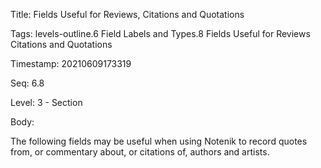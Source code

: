 Title:  Fields Useful for Reviews, Citations and Quotations

Tags:   levels-outline.6 Field Labels and Types.8 Fields Useful for Reviews Citations and Quotations

Timestamp: 20210609173319

Seq:    6.8

Level:  3 - Section

Body: 

The following fields may be useful when using Notenik to record quotes from, or commentary about, or citations of, authors and artists.

